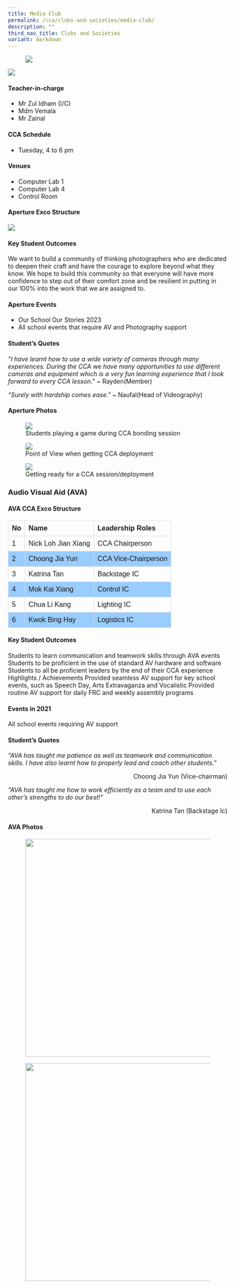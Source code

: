 ```yaml
---
title: Media Club
permalink: /cca/clubs-and-societies/media-club/
description: ""
third_nav_title: Clubs and Societies
variant: markdown
---
```

<figure><img src="/images/StudDevelopment/CCAs/Clubs_Societies/Media/Media-1.jpg"></figure>

![](/images/StudDevelopment/CCAs/Clubs_Societies/Media/Infocomm_Technology__Media_Production__24.jpg)

#### Teacher-in-charge
* Mr Zul Idham (I/C)
* Mdm Vemala
* Mr Zainal

#### CCA Schedule
* Tuesday, 4 to 6 pm

#### Venues
* Computer Lab 1
* Computer Lab 4
* Control Room

#### Aperture Exco Structure

![](/images/StudDevelopment/CCAs/Clubs_Societies/Media/MediaClubExco_2023.png)

#### Key Student Outcomes

We want to build a community of thinking photographers who are dedicated to deepen their craft and have the courage to explore beyond what they know. We hope to build this community so that everyone will have more confidence to step out of their comfort zone and be resilient in putting in our 100% into the work that we are assigned to.

#### Aperture Events

* Our School Our Stories 2023
* All school events that require AV and Photography support


#### Student’s Quotes

*"I have learnt how to use a wide variety of cameras through many experiences. During the CCA we have many opportunities to use different cameras and equipment which is a very fun learning experience that I look forward to every CCA lesson."* ~ Rayden(Member)

*“Surely with hardship comes ease."* ~ Naufal(Head of Videography)


#### Aperture Photos

<figure><img src="/images/StudDevelopment/CCAs/Clubs_Societies/Media/MediaClub_1_2023.jpg"><figcaption>Students playing a game during CCA bonding session</figcaption></figure>

<figure><img src="/images/StudDevelopment/CCAs/Clubs_Societies/Media/MediaClub_2_2023.jpg"><figcaption>Point of View when getting CCA deployment</figcaption> </figure>

<figure><img src="/images/StudDevelopment/CCAs/Clubs_Societies/Media/MediaClub_3_2023.jpg"><figcaption>Getting ready for a CCA session/deployment</figcaption> </figure>


### Audio Visual Aid (AVA)

#### AVA CCA Exco Structure

<style>
table {
  font-family: arial, sans-serif;
  border-collapse: collapse;
  width: 100%;
}

td, th {
  border: 1px solid #dddddd;
  text-align: left;
  padding: 8px;
}

tr:nth-child(even) {
  background-color: #99ccff;
}
</style>


| No | Name | Leadership Roles |
| -------- | -------- | -------- |
| 1    | 	Nick Loh Jian Xiang     | CCA Chairperson     |
| 2    | 	Choong Jia Yun     | CCA Vice-Chairperson   |
| 3    | 	Katrina Tan     | 	Backstage IC   |
| 4    | 	Mok Kai Xiang     | Control IC   |
| 5   | 	Chua Li Kang     | Lighting IC   |
| 6   | 	Kwok Bing Hay     | Logistics IC  |


#### Key Student Outcomes

Students to learn communication and teamwork skills through AVA events
Students to be proficient in the use of standard AV hardware and software
Students to all be proficient leaders by the end of their CCA experience
Highlights / Achievements
Provided seamless AV support for key school events, such as Speech Day, Arts Extravaganza and Vocalistic
Provided routine AV support for daily FRC and weekly assembly programs

#### Events in 2021

All school events requiring AV support

#### Student’s Quotes

*“AVA has taught me patience as well as teamwork and communication skills. I have also learnt how to properly lead and coach other students.”*

<div style="text-align:right">Choong Jia Yun (Vice-chairman)
</div>

*“AVA has taught me how to work efficiently as a team and to use each other’s strengths to do our best!”*
<div style="text-align:right">Katrina Tan (Backstage Ic)
</div>



#### AVA Photos

<figure><img src="/images/StudDevelopment/CCAs/Clubs_Societies/Media/AVA-1.jpg" style="width:500px;"></figure>


<figure><img src="/images/StudDevelopment/CCAs/Clubs_Societies/Media/AVA-2.jpg" style="width:500px;"></figure>